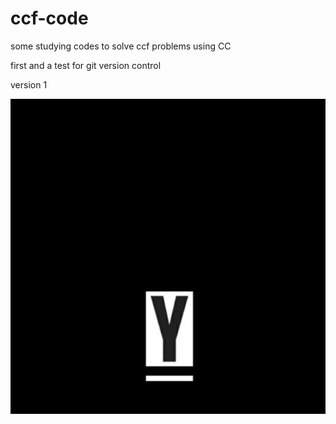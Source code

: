 # ccf-code

some studying codes to solve ccf problems using CC

first and a test for git version control

version 1

![headcap](assets/headcap.jpg)
